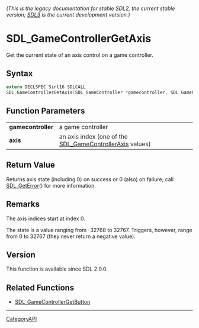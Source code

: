 ###### (This is the legacy documentation for stable SDL2, the current stable version; [SDL3](https://wiki.libsdl.org/SDL3/) is the current development version.)
# SDL_GameControllerGetAxis

Get the current state of an axis control on a game controller.

## Syntax

```c
extern DECLSPEC Sint16 SDLCALL
SDL_GameControllerGetAxis(SDL_GameController *gamecontroller, SDL_GameControllerAxis axis);

```

## Function Parameters

|                        |                                                                                    |
| ---------------------- | ---------------------------------------------------------------------------------- |
| **gamecontroller**     | a game controller                                                                  |
| **axis**               | an axis index (one of the [SDL_GameControllerAxis](SDL_GameControllerAxis) values) |

## Return Value

Returns axis state (including 0) on success or 0 (also) on failure; call
[SDL_GetError](SDL_GetError)() for more information.

## Remarks

The axis indices start at index 0.

The state is a value ranging from -32768 to 32767. Triggers, however, range
from 0 to 32767 (they never return a negative value).

## Version

This function is available since SDL 2.0.0.

## Related Functions

* [SDL_GameControllerGetButton](SDL_GameControllerGetButton)

----
[CategoryAPI](CategoryAPI)


